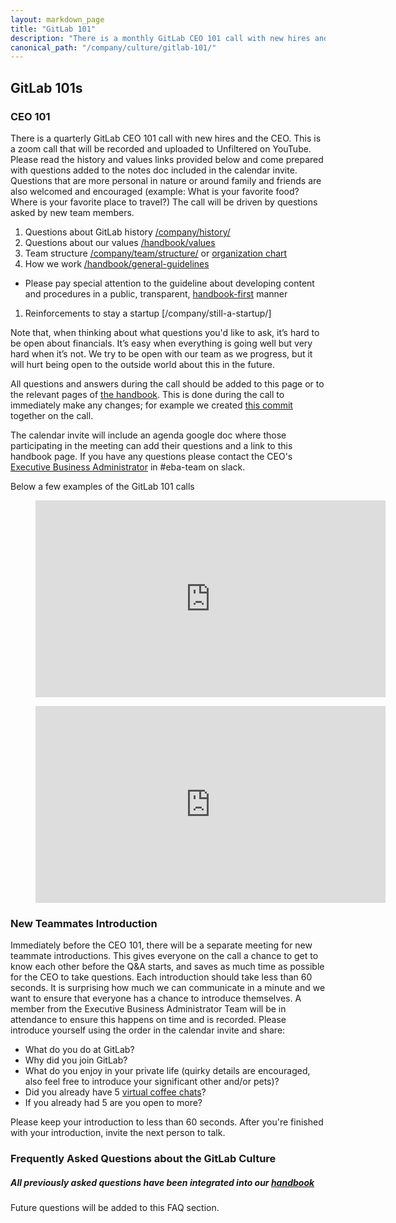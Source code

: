 ```yaml
---
layout: markdown_page
title: "GitLab 101"
description: "There is a monthly GitLab CEO 101 call with new hires and the CEO. This is a zoom call that will be a public stream to YouTube."
canonical_path: "/company/culture/gitlab-101/"
---
```


## GitLab 101s

### CEO 101

There is a quarterly GitLab CEO 101 call with new hires and the CEO. This is a zoom call that will be recorded and uploaded to Unfiltered on YouTube. Please read the history and values links provided below and come prepared with questions added to the notes doc included in the calendar invite. Questions that are more personal in nature or around family and friends are also welcomed and encouraged (example: What is your favorite food? Where is your favorite place to travel?) The call will be driven by questions asked by new team members. 

1. Questions about GitLab history [/company/history/](/company/history/)
1. Questions about our values [/handbook/values](/handbook/values/)
1. Team structure [/company/team/structure/](/company/team/structure/) or [organization chart](/company/team/org-chart)
1. How we work [/handbook/general-guidelines](/handbook/general-guidelines)
  - Please pay special attention to the guideline about developing content and procedures in a public, transparent, [handbook-first](/handbook/general-guidelines/#handbook-first) manner
1. Reinforcements to stay a startup [/company/still-a-startup/]

Note that, when thinking about what questions you'd like to ask, it’s hard to be open about financials. It’s easy when everything is going well but very hard when it’s not. We try to be open with our team as we progress, but it will hurt being open to the outside world about this in the future.

All questions and answers during the call should be added to this page or to the relevant pages of [the handbook](/handbook/). This is done during the call to immediately make any changes; for example we created [this commit](https://gitlab.com/gitlab-com/www-gitlab-com/commit/8cf1b0117dce5439f61e207315f75db96c917056) together on the call.

The calendar invite will include an agenda google doc where those participating in the meeting can add their questions and a link to this handbook page. If you have any questions please contact the CEO's [Executive Business Administrator](/handbook/eba/#executive-business-administrator-team) in #eba-team on slack.

Below a few examples of the GitLab 101 calls

<figure class="video_container">
  <iframe width="560" height="315" src="https://youtube.com/embed/YovTmwsMrQo" frameborder="0" allowfullscreen="true"> </iframe>
</figure>


<figure class="video_container">
  <iframe width="560" height="315" src="https://www.youtube.com/embed/FALTpdV6dsw" frameborder="0" allowfullscreen></iframe>
</figure>


### New Teammates Introduction

Immediately before the CEO 101, there will be a separate meeting for new teammate introductions. This gives everyone on the call a chance to get to know each other before the Q&A starts, and saves as much time as possible for the CEO to take questions. Each introduction should take less than 60 seconds. It is surprising how much we can communicate in a minute and we want to ensure that everyone has a chance to introduce themselves. A member from the Executive Business Administrator Team will be in attendance to ensure this happens on time and is recorded. Please introduce yourself using the order in the calendar invite and share:

  - What do you do at GitLab?
  - Why did you join GitLab?
  - What do you enjoy in your private life (quirky details are encouraged, also feel free to introduce your significant other and/or pets)?
  - Did you already have 5 [virtual coffee chats](/company/culture/all-remote/tips/)?
  - If you already had 5 are you open to more?

Please keep your introduction to less than 60 seconds. After you're finished with your introduction, invite the next person to talk.



### Frequently Asked Questions about the GitLab Culture

##### All previously asked questions have been integrated into our [handbook](/handbook/)

Future questions will be added to this FAQ section.
